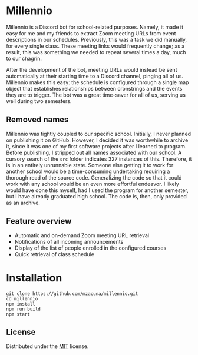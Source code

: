 # Millennio

Millennio is a Discord bot for school-related purposes. Namely, it made it easy for me and my friends to extract Zoom meeting URLs from event descriptions in our schedules. Previously, this was a task we did manually, for every single class. These meeting links would frequently change; as a result, this was something we needed to repeat several times a day, much to our chagrin.

After the development of the bot, meeting URLs would instead be sent automatically at their starting time to a Discord channel, pinging all of us. Millennio makes this easy: the schedule is configured through a single map object that establishes relationships between cronstrings and the events they are to trigger. The bot was a great time-saver for all of us, serving us well during two semesters. 

## Removed names

Millennio was tightly coupled to our specific school. Initially, I never planned on publishing it on GitHub. However, I decided it was worthwhile to archive it, since it was one of my first software projects after I learned to program. Before publishing, I stripped out all names associated with our school. A cursory search of the `src` folder indicates 327 instances of this. Therefore, it is in an entirely unrunnable state. Someone else getting it to work for another school would be a time-consuming undertaking requiring a thorough read of the source code. Generalizing the code so that it could work with any school would be an even more effortful endeavor. I likely would have done this myself, had I used the program for another semester, but I have already graduated high school. The code is, then, only provided as an archive.

## Feature overview

- Automatic and on-demand Zoom meeting URL retrieval
- Notifications of all incoming announcements
- Display of the list of people enrolled in the configured courses
- Quick retrieval of class schedule

# Installation

```
git clone https://github.com/mzacuna/millennio.git
cd millennio
npm install
npm run build
npm start
```

## License

Distributed under the [MIT](https://spdx.org/licenses/MIT.html) license.
